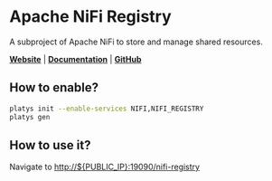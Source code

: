 # Apache NiFi Registry

A subproject of Apache NiFi to store and manage shared resources. 

**[Website](https://nifi.apache.org/registry.html)** | **[Documentation](https://nifi.apache.org/registry.html)** | **[GitHub](https://github.com/apache/nifi)**

## How to enable?

```bash
platys init --enable-services NIFI,NIFI_REGISTRY
platys gen
```

## How to use it?

Navigate to <http://${PUBLIC_IP}:19090/nifi-registry>


